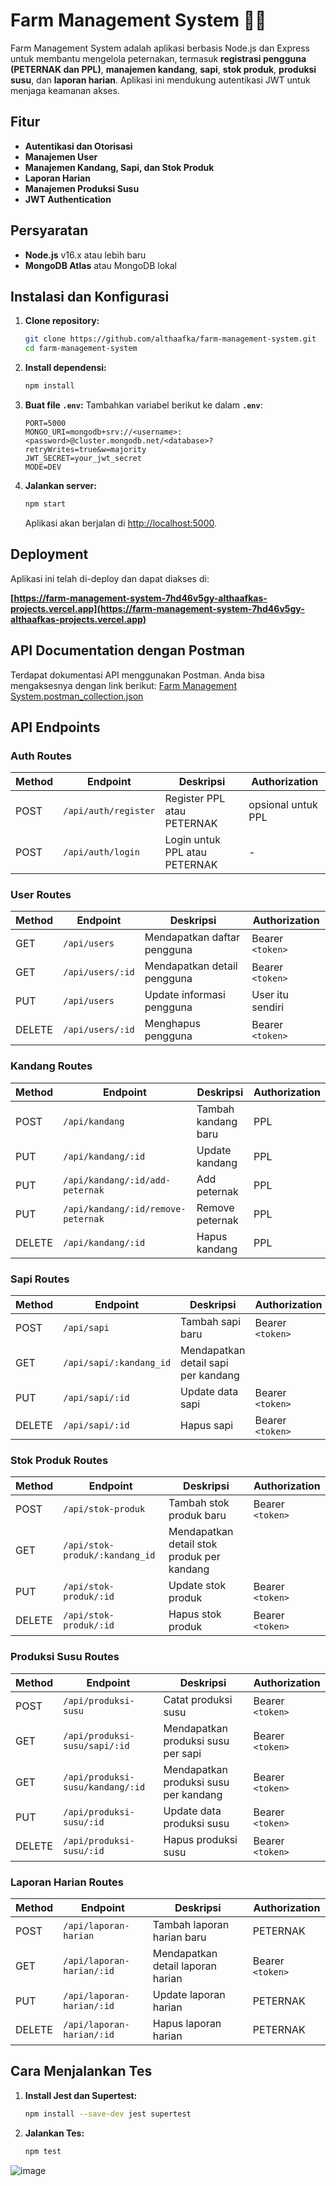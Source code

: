 # **Farm Management System 🐄🌾**

Farm Management System adalah aplikasi berbasis Node.js dan Express untuk membantu mengelola peternakan, termasuk **registrasi pengguna (PETERNAK dan PPL)**, **manajemen kandang**, **sapi**, **stok produk**, **produksi susu**, dan **laporan harian**. Aplikasi ini mendukung autentikasi JWT untuk menjaga keamanan akses.

## **Fitur**
- **Autentikasi dan Otorisasi**
- **Manajemen User**
- **Manajemen Kandang, Sapi, dan Stok Produk** 
- **Laporan Harian**
- **Manajemen Produksi Susu** 
- **JWT Authentication** 

## **Persyaratan**
- **Node.js** v16.x atau lebih baru
- **MongoDB Atlas** atau MongoDB lokal

## **Instalasi dan Konfigurasi**

1. **Clone repository:**
   ```bash
   git clone https://github.com/althaafka/farm-management-system.git
   cd farm-management-system
   ```

2. **Install dependensi:**
   ```bash
   npm install
   ```

3. **Buat file `.env`:**
   Tambahkan variabel berikut ke dalam **`.env`**:
   ```
   PORT=5000
   MONGO_URI=mongodb+srv://<username>:<password>@cluster.mongodb.net/<database>?retryWrites=true&w=majority
   JWT_SECRET=your_jwt_secret
   MODE=DEV
   ```

4. **Jalankan server:**
   ```bash
   npm start
   ```
   Aplikasi akan berjalan di [http://localhost:5000](http://localhost:5000).

## **Deployment**
Aplikasi ini telah di-deploy dan dapat diakses di:

**[https://farm-management-system-7hd46v5gy-althaafkas-projects.vercel.app](https://farm-management-system-7hd46v5gy-althaafkas-projects.vercel.app)**

## **API Documentation dengan Postman**
Terdapat dokumentasi API menggunakan Postman. Anda bisa mengaksesnya dengan link berikut:
[Farm Management System.postman_collection.json](https://github.com/user-attachments/files/17382288/Farm.Management.System.postman_collection.json)

## **API Endpoints**

### **Auth Routes**
| Method | Endpoint             | Deskripsi                        | Authorization |
|--------|----------------------|----------------------------------|---------------|
| POST   | `/api/auth/register` | Register PPL atau PETERNAK       | opsional untuk PPL |
| POST   | `/api/auth/login`    | Login untuk PPL atau PETERNAK    | -             |

### **User Routes**
| Method | Endpoint             | Deskripsi                        | Authorization |
|--------|----------------------|----------------------------------|---------------|
| GET    | `/api/users`         | Mendapatkan daftar pengguna     | Bearer `<token>`           |
| GET    | `/api/users/:id`     | Mendapatkan detail pengguna     | Bearer `<token>` |
| PUT    | `/api/users`         | Update informasi pengguna       | User itu sendiri |
| DELETE | `/api/users/:id`     | Menghapus pengguna              | Bearer `<token>`   |

### **Kandang Routes**
| Method | Endpoint                        | Deskripsi                        | Authorization |
|--------|---------------------------------|----------------------------------|---------------|
| POST   | `/api/kandang`                  | Tambah kandang baru              | PPL |
| PUT    | `/api/kandang/:id`              | Update kandang                   | PPL |
| PUT    | `/api/kandang/:id/add-peternak` | Add peternak                     | PPL |
| PUT    | `/api/kandang/:id/remove-peternak` | Remove peternak                     | PPL |
| DELETE | `/api/kandang/:id`              | Hapus kandang                    | PPL |

### **Sapi Routes**
| Method | Endpoint                    | Deskripsi                   | Authorization |
|--------|-----------------------------|-----------------------------|---------------|
| POST   | `/api/sapi`                 | Tambah sapi baru            | Bearer `<token>` |
| GET    | `/api/sapi/:kandang_id`             | Mendapatkan detail sapi per kandang     | |
| PUT    | `/api/sapi/:id`             | Update data sapi            | Bearer `<token>` |
| DELETE | `/api/sapi/:id`             | Hapus sapi                  | Bearer `<token>` |

### **Stok Produk Routes**
| Method | Endpoint                    | Deskripsi                      | Authorization |
|--------|-----------------------------|--------------------------------|---------------|
| POST   | `/api/stok-produk`          | Tambah stok produk baru        | Bearer `<token>` |
| GET    | `/api/stok-produk/:kandang_id`      | Mendapatkan detail stok produk per kandang |  |
| PUT    | `/api/stok-produk/:id`      | Update stok produk             | Bearer `<token>` |
| DELETE | `/api/stok-produk/:id`      | Hapus stok produk              | Bearer `<token>` |

### **Produksi Susu Routes**
| Method | Endpoint                       | Deskripsi                         | Authorization |
|--------|--------------------------------|-----------------------------------|---------------|
| POST   | `/api/produksi-susu`           | Catat produksi susu               | Bearer `<token>` |
| GET    | `/api/produksi-susu/sapi/:id`  | Mendapatkan produksi susu per sapi | Bearer `<token>` |
| GET    | `/api/produksi-susu/kandang/:id` | Mendapatkan produksi susu per kandang | Bearer `<token>` |
| PUT    | `/api/produksi-susu/:id`       | Update data produksi susu         | Bearer `<token>` |
| DELETE | `/api/produksi-susu/:id`       | Hapus produksi susu               | Bearer `<token>` |


### **Laporan Harian Routes**
| Method | Endpoint                    | Deskripsi                          | Authorization |
|--------|-----------------------------|------------------------------------|---------------|
| POST   | `/api/laporan-harian`       | Tambah laporan harian baru         | PETERNAK |
| GET    | `/api/laporan-harian/:id`   | Mendapatkan detail laporan harian | Bearer `<token>` |
| PUT    | `/api/laporan-harian/:id`   | Update laporan harian              | PETERNAK |
| DELETE | `/api/laporan-harian/:id`   | Hapus laporan harian               | PETERNAK |

## **Cara Menjalankan Tes**
1. **Install Jest dan Supertest:**
   ```bash
   npm install --save-dev jest supertest
   ```

2. **Jalankan Tes:**
   ```bash
   npm test
   ```
![image](https://github.com/user-attachments/assets/b1521dcd-281e-4267-bdc6-a4e4afd57832)

